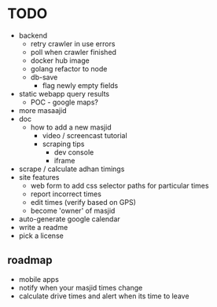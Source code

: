 # TODO
- backend
  - retry crawler in use errors
  - poll when crawler finished
  - docker hub image
  - golang refactor to node
  - db-save
    - flag newly empty fields
- static webapp query results
  - POC - google maps?
- more masaajid
- doc
  - how to add a new masjid
    - video / screencast tutorial
    - scraping tips
      - dev console
      - iframe
- scrape / calculate adhan timings
- site features
  - web form to add css selector paths for particular times
  - report incorrect times
  - edit times (verify based on GPS)
  - become 'owner' of masjid
- auto-generate google calendar
- write a readme
- pick a license

## roadmap
- mobile apps
- notify when your masjid times change
- calculate drive times and alert when its time to leave
